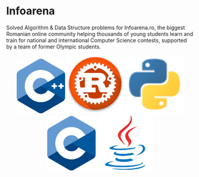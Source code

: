 # Infoarena

Solved Algorithm & Data Structure problems for Infoarena.ro, the biggest Romanian online community helping thousands of young students learn and train for national and international Computer Science contests, supported by a team of former Olympic students.

<div style="text-align:center"> <img src="Docs/Images/Cpp_logo.png" alt="C++" width="130"/> <img src="Docs/Images/Rust_logo.png" alt="Rust" width="154"/> <img src="Docs/Images/Python_logo.svg" alt="Python" width="156"/> <img src="Docs/Images/C_logo.png" alt="C" width="130"/> <img src="Docs/Images/Java_logo.svg" alt="Java" width="150"/> </div>
